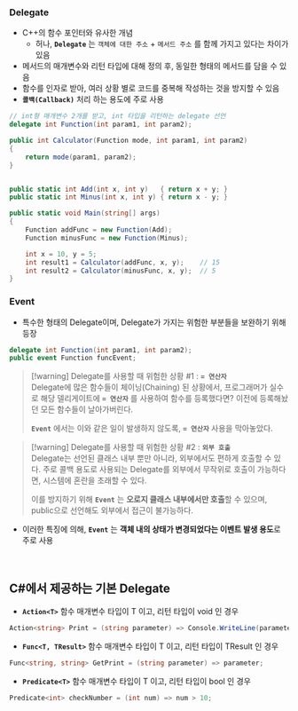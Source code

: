 
### Delegate

- C++의 함수 포인터와 유사한 개념
	- 허나, **`Delegate`** 는 `객체에 대한 주소` + `메서드 주소` 를 함께 가지고 있다는 차이가 있음
- 메서드의 매개변수와 리턴 타입에 대해 정의 후, 동일한 형태의 메서드를 담을 수 있음
- 함수를 인자로 받아, 여러 상황 별로 코드를 중복해 작성하는 것을 방지할 수 있음
- **`콜백(Callback)`** 처리 하는 용도에 주로 사용  

```csharp
// int형 매개변수 2개를 받고, int 타입을 리턴하는 delegate 선언
delegate int Function(int param1, int param2); 
```  

```csharp
public int Calculator(Function mode, int param1, int param2)
{
	return mode(param1, param2);
}
```  

```csharp

public static int Add(int x, int y)   { return x + y; }
public static int Minus(int x, int y) { return x - y; }

public static void Main(string[] args)
{
	Function addFunc = new Function(Add);
	Function minusFunc = new Function(Minus);

	int x = 10, y = 5;
	int result1 = Calculator(addFunc, x, y);    // 15
	int result2 = Calculator(minusFunc, x, y);  // 5
}
```  


### Event

- 특수한 형태의 Delegate이며, Delegate가 가지는 위험한 부분들을 보완하기 위해 등장  

```csharp
delegate int Function(int param1, int param2);
public event Function funcEvent;
```

> [!warning] Delegate를 사용할 때 위험한 상황 #1 : **`= 연산자`**  
> Delegate에 많은 함수들이 체이닝(Chaining) 된 상황에서, 프로그래머가 실수로 해당 델리게이트에 **`= 연산자`** 를 사용하여 함수를 등록했다면? 이전에 등록해놨던 모든 함수들이 날아가버린다.  
> 
> **`Event`** 에서는 이와 같은 일이 발생하지 않도록, **`= 연산자`** 사용을 막아놓았다.  

> [!warning] Delegate를 사용할 때 위험한 상황 #2 : **`외부 호출`**  
> Delegate는 선언된 클래스 내부 뿐만 아니라, 외부에서도 편하게 호출할 수 있다. 주로 콜백 용도로 사용되는 Delegate를 외부에서 무작위로 호출이 가능하다면, 시스템에 혼란을 초래할 수 있다.  
> 
> 이를 방지하기 위해 **`Event`** 는 **오로지 클래스 내부에서만 호출**할 수 있으며, public으로 선언해도 외부에서 접근이 불가능하다.  

- 이러한 특징에 의해, **`Event`** 는 **객체 내의 상태가 변경되었다는 이벤트 발생 용도**로 주로 사용  

<br>

## C#에서 제공하는 기본 Delegate

- **`Action<T>`** 함수 매개변수 타입이 T 이고, 리턴 타입이 void 인 경우
```csharp
Action<string> Print = (string parameter) => Console.WriteLine(parameter);
```  

- **`Func<T, TResult>`** 함수 매개변수 타입이 T 이고, 리턴 타입이 TResult 인 경우
```csharp
Func<string, string> GetPrint = (string parameter) => parameter;
```  

- **`Predicate<T>`** 함수 매개변수 타입이 T 이고, 리턴 타입이 bool 인 경우
```csharp
Predicate<int> checkNumber = (int num) => num > 10;
```



